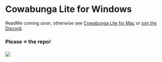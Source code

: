 # Cowabunga Lite for Windows

ReadMe coming soon, otherwise see [Cowabunga Lite for Mac](https://github.com/leminlimez/CowabungaLite) or [join the Discord](https://discord.gg/Cowabunga).

### Please ⭐ the repo!

![ ](https://raw.githubusercontent.com/Avangelista/CowabungaLiteUniversal/main/Screenshot%202023-09-25%20124630.png?token=GHSAT0AAAAAACCZRH5MAWODKTI4FZ4BBXTWZIRALXA)
